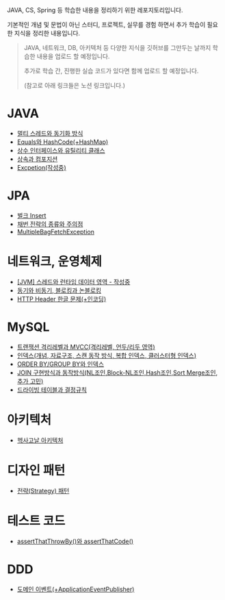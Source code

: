 JAVA, CS, Spring 등 학습한 내용을 정리하기 위한 레포지토리입니다.

기본적인 개념 및 문법이 아닌 스터디, 프로젝트, 실무를 경험 하면서 추가 학습이 필요한 지식을 정리한 내용입니다.
> JAVA, 네트워크, DB, 아키텍처 등 다양한 지식을 깃허브를 그만두는 날까지 학습한 내용을 업로드 할 예정입니다.
> 
> 추가로 학습 간, 진행한 실습 코드가 있다면 함께 업로드 할 예정입니다.
> 
> (참고로 아래 링크들은 노션 링크입니다.)

# JAVA
* [멀티 스레드와 동기화 방식](https://dev-resume.notion.site/205a270f4e8647e48a45453937ead110?pvs=4)
* [Equals와 HashCode(+HashMap)](https://dev-resume.notion.site/Equals-HashCode-HashMap-20b9ac22a1384fdf96381d24679e039e?pvs=4)
* [상수 인터페이스와 유틸리티 클래스](https://dev-resume.notion.site/vs-72bda8b89c984dbdbfb33bfd6fdebe57?pvs=4)
* [상속과 컴포지션](https://dev-resume.notion.site/216d48a135df40fd90a7a6335e0b749e?pvs=4)
* [Excpetion(작성중)](https://dev-resume.notion.site/6117cb018f3d41e294c5711f9bbf9d16?pvs=4)

# JPA
* [벌크 Insert](https://dev-resume.notion.site/Batch-Insert-1d7b3fcb63cf4b72940763872eb8e5ae?pvs=4)
* [채번 전략의 종류와 주의점](https://dev-resume.notion.site/06495b556780434785b09ba6c9c38f5b?pvs=4)
* [MultipleBagFetchException](https://dev-resume.notion.site/MultipleBagFetchException-59246824ad11452aa47525bc41408e02?pvs=4)

# 네트워크, 운영체제
* [[JVM] 스레드와 런타임 데이터 영역 - 작성중](https://dev-resume.notion.site/JVM-ce8ef0e9068b4e87ba518f82c863d5b7?pvs=4)
* [동기와 비동기, 블로킹과 논블로킹](https://dev-resume.notion.site/c7a07d79507f43f69931cdc4d2768de6?pvs=4)
* [HTTP Header 한글 문제(+인코딩)](https://dev-resume.notion.site/HTTP-Header-8ca0ab2cb2194532a9ca12f665520ed2?pvs=4)

# MySQL
* [트랜잭션 격리레벨과 MVCC(격리레벨, 언두/리두 영역)](https://dev-resume.notion.site/MVCC-d07b3764bb554fb180b5a479d9f1cc5e?pvs=4)
* [인덱스(개념, 자료구조, 스캔 동작 방식, 복합 인덱스, 클러스터형 인덱스)](https://dev-resume.notion.site/1eda1751445d4e1882fc16797d0c9556?pvs=4)
* [ORDER BY/GROUP BY와 인덱스](https://dev-resume.notion.site/ORDER-BY-GROUP-BY-d141c2ce89e44296bd948ebdb22f15de?pvs=4)
* [JOIN 구현방식과 동작방식(NL조인,Block-NL조인,Hash조인,Sort Merge조인,추가 고민)](https://dev-resume.notion.site/JOIN-5fb4b95f448042a0b3c06d77cf7fe209?pvs=4)
* [드라이빙 테이블과 결정규칙](https://dev-resume.notion.site/5431a301739f4851848f95c99a8edb17?pvs=4)

# 아키텍처
* [헥사고날 아키텍처](https://dev-resume.notion.site/c6f55333a15b4bee83f8cb2ae0864d6b?pvs=4)

# 디자인 패턴
* [전략(Strategy) 패턴](https://dev-resume.notion.site/Strategy-e10b4ea73eea42bab0e61645fdb40382?pvs=4)

# 테스트 코드
* [assertThatThrowBy()와 assertThatCode()](https://dev-resume.notion.site/assertThatThrowBy-assertThatCode-4f788031b8264f0db8d0e13f4e774c71?pvs=4)

# DDD
* [도메인 이벤트(+ApplicationEventPublisher)](https://dev-resume.notion.site/1726c08c496e434abf2faf630cb28184?pvs=4)
